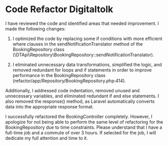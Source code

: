 # Code Refactor Digitaltolk
I have reviewed the code and identified areas that needed improvement. I made the following changes:

1) I optimized the code by replacing some if conditions with more efficient where clauses in the sendNotificationTranslator method of the BookingRepository class (\DTApi\Repository\BookingRepository::sendNotificationTranslator).

2) I eliminated unnecessary data transformations, simplified the logic, and removed redundant for loops and if statements in order to improve performance in the BookingRepository class (refactor/app/Repository/BookingRepository.php:414).

Additionally, I addressed code indentation, removed unused and unnecessary variables, and eliminated redundant if and else statements. I also removed the response() method, as Laravel automatically converts data into the appropriate response format.

I successfully refactored the BookingController completely. However, I apologize for not being able to perform the same level of refactoring for the BookingRepository due to time constraints. Please understand that I have a full-time job and a commute of over 3 hours. If selected for the job, I will dedicate my full attention and time to it.
